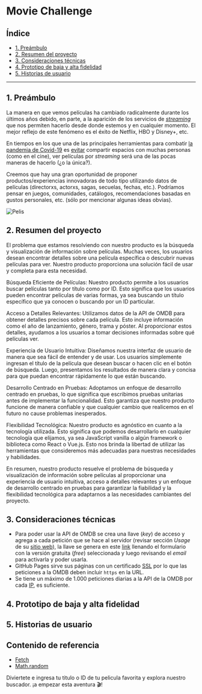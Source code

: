 # Movie Challenge

## Índice

- [1. Preámbulo](#1-preambulo)
- [2. Resumen del proyecto](#2-resumen-del-proyecto)
- [3. Consideraciones técnicas](#3-consideraciones-tecnicas)
- [4. Prototipo de baja y alta fidelidad](#4-prototipo-de-baja-y-alta-fidelidad)
- [5. Historias de usuario](#5-historias-de-usuario)

---

## 1. Preámbulo

La manera en que vemos películas ha cambiado radicalmente durante los últimos
años debido, en parte, a la aparición de los servicios de
[_streaming_](https://es.wikipedia.org/wiki/Streaming) que nos permiten hacerlo
desde donde estemos y en cualquier momento. El mejor reflejo de este fenómeno es
el éxito de Netflix, HBO y Disney+, etc.

En tiempos en los que una de las principales herramientas para combatir
[la pandemia de Covid-19](https://es.wikipedia.org/wiki/COVID-19) es
[evitar](https://es.wikipedia.org/wiki/Distanciamiento_social) compartir
espacios con muchas personas (como en el cine), ver películas por _streaming_
será una de las pocas maneras de hacerlo (¿o la única?).

Creemos que hay una gran oportunidad de proponer productos/experiencias
innovadoras de todo tipo utilizando datos de películas (directorxs, actorxs,
sagas, secuelas, fechas, etc.). Podríamos pensar en juegos, comunidades,
catálogos, recomendaciones basadas en gustos personales, etc. (sólo por
mencionar algunas ideas obvias).

![Pelis](https://live.staticflickr.com/117/257368762_38bf6fcf9f_h.jpg)

## 2. Resumen del proyecto

El problema que estamos resolviendo con nuestro producto es la búsqueda y visualización de información sobre películas. Muchas veces, los usuarios desean encontrar detalles sobre una película específica o descubrir nuevas películas para ver. Nuestro producto proporciona una solución fácil de usar y completa para esta necesidad.

Búsqueda Eficiente de Películas: Nuestro producto permite a los usuarios buscar películas tanto por título como por ID. Esto significa que los usuarios pueden encontrar películas de varias formas, ya sea buscando un título específico que ya conocen o buscando por un ID particular.

Acceso a Detalles Relevantes: Utilizamos datos de la API de OMDB para obtener detalles precisos sobre cada película. Esto incluye información como el año de lanzamiento, género, trama y póster. Al proporcionar estos detalles, ayudamos a los usuarios a tomar decisiones informadas sobre qué películas ver.

Experiencia de Usuario Intuitiva: Diseñamos nuestra interfaz de usuario de manera que sea fácil de entender y de usar. Los usuarios simplemente ingresan el título de la película que desean buscar o hacen clic en el botón de búsqueda. Luego, presentamos los resultados de manera clara y concisa para que puedan encontrar rápidamente lo que están buscando.

Desarrollo Centrado en Pruebas: Adoptamos un enfoque de desarrollo centrado en pruebas, lo que significa que escribimos pruebas unitarias antes de implementar la funcionalidad. Esto garantiza que nuestro producto funcione de manera confiable y que cualquier cambio que realicemos en el futuro no cause problemas inesperados.

Flexibilidad Tecnológica: Nuestro producto es agnóstico en cuanto a la tecnología utilizada. Esto significa que podemos desarrollarlo en cualquier tecnología que elijamos, ya sea JavaScript vanilla o algún framework o biblioteca como React o Vue.js. Esto nos brinda la libertad de utilizar las herramientas que consideremos más adecuadas para nuestras necesidades y habilidades.

En resumen, nuestro producto resuelve el problema de búsqueda y visualización de información sobre películas al proporcionar una experiencia de usuario intuitiva, acceso a detalles relevantes y un enfoque de desarrollo centrado en pruebas para garantizar la fiabilidad y la flexibilidad tecnológica para adaptarnos a las necesidades cambiantes del proyecto.

## 3. Consideraciones técnicas

- Para poder usar la API de OMDB se crea una llave (_key_) de acceso y
  agrega a cada petición que se hace al servidor (revisar sección _Usage_ de su
  [sitio web](http://www.omdbapi.com/)), la llave se genera en este
  [link](http://www.omdbapi.com/apikey.aspx) llenando el formulario con la
  versión gratuita (_free_) seleccionada y luego revisando el _email_ para
  activarla y poder usarla.
- GitHub Pages sirve sus páginas con un certificado
  [SSL](https://es.wikipedia.org/wiki/Seguridad_de_la_capa_de_transporte) por lo
  que las peticiones a la OMDB deben incluir `https` en la URL.
- Se tiene un máximo de 1.000 peticiones diarias a la API de la OMDB
  por cada [IP](https://es.wikipedia.org/wiki/Direcci%C3%B3n_IP), es
  suficiente.

## 4. Prototipo de baja y alta fidelidad

## 5. Historias de usuario

## Contenido de referencia

- [Fetch](https://developer.mozilla.org/es/docs/Web/API/Fetch_API)
- [Math.random](https://developer.mozilla.org/es/docs/Web/JavaScript/Referencia/Objetos_globales/Math/random)

Diviertete e ingresa tu titulo o ID de tu pelicula favorita y explora nuestro buscador. ¡a empezar esta aventura 🎬!

